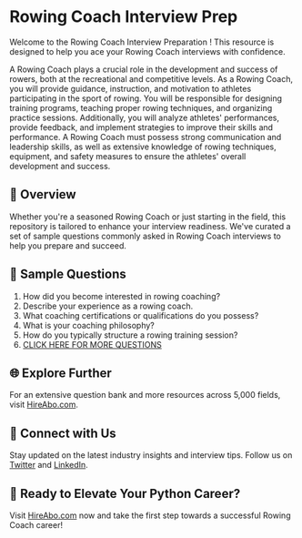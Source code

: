 # Rowing Coach Interview Prep

Welcome to the Rowing Coach Interview Preparation ! This resource is designed to help you ace your Rowing Coach interviews with confidence.

A Rowing Coach plays a crucial role in the development and success of rowers, both at the recreational and competitive levels. As a Rowing Coach, you will provide guidance, instruction, and motivation to athletes participating in the sport of rowing. You will be responsible for designing training programs, teaching proper rowing techniques, and organizing practice sessions. Additionally, you will analyze athletes' performances, provide feedback, and implement strategies to improve their skills and performance. A Rowing Coach must possess strong communication and leadership skills, as well as extensive knowledge of rowing techniques, equipment, and safety measures to ensure the athletes' overall development and success.

## 🚀 Overview

Whether you're a seasoned Rowing Coach or just starting in the field, this repository is tailored to enhance your interview readiness. We've curated a set of sample questions commonly asked in Rowing Coach interviews to help you prepare and succeed.

## 📝 Sample Questions

1. How did you become interested in rowing coaching?
2. Describe your experience as a rowing coach.
3. What coaching certifications or qualifications do you possess?
4. What is your coaching philosophy?
5. How do you typically structure a rowing training session?
6. [CLICK HERE FOR MORE QUESTIONS](https://hireabo.com/job/15_0_24/Rowing%20Coach)

## 🌐 Explore Further

For an extensive question bank and more resources across 5,000 fields, visit [HireAbo.com](https://www.hireabo.com).

## 📱 Connect with Us

Stay updated on the latest industry insights and interview tips. Follow us on [Twitter](https://twitter.com/hireabo) and [LinkedIn](https://www.linkedin.com/in/hire-abo-3609972a8/).

## 🚀 Ready to Elevate Your Python Career?

Visit [HireAbo.com](https://www.hireabo.com) now and take the first step towards a successful Rowing Coach career!